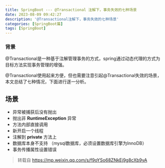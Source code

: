 ```yaml
---
title: SpringBoot --- @Transactional 注解下，事务失效的七种场景
date: 2023-08-09 09:42:27
description: '@Transactional注解下，事务失效的七种场景'
categories: [SpringBoot篇]
tags: [SpringBoot]
---
```


<!-- more -->

### 背景
@Transactional是一种基于注解管理事务的方式，spring通过动态代理的方式为目标方法实现事务管理的增强。

@Transactional使用起来方便，但也需要注意引起@Transactional失效的场景，本文总结了七种情况，下面进行逐一分析。

## 场景
- 异常被捕获后没有抛出
- 抛出非 **RuntimeException** 异常
- 方法内部直接调用
- 新开启一个线程
- 注解到 **private** 方法上
- 数据库本身不支持 （mysql数据库，必须设置数据库引擎为InnoDB）
- 事务传播属性设置错误

> 转载自 https://mp.weixin.qq.com/s/f9oYSo68ZNkEj9g8cXb9yA
